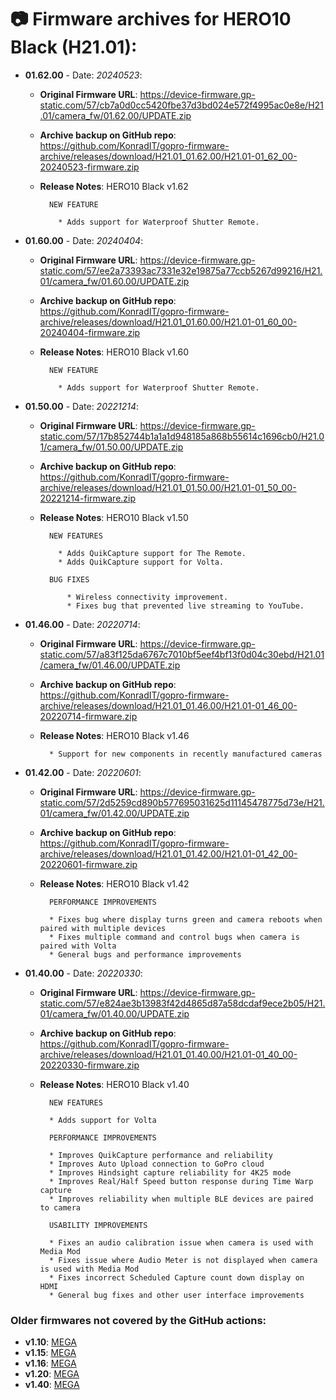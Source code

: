 # 📷 Firmware archives for HERO10 Black (H21.01):

- **01.62.00** - Date: *20240523*:
	- **Original Firmware URL**: https://device-firmware.gp-static.com/57/cb7a0d0cc5420fbe37d3bd024e572f4995ac0e8e/H21.01/camera_fw/01.62.00/UPDATE.zip
	- **Archive backup on GitHub repo**: https://github.com/KonradIT/gopro-firmware-archive/releases/download/H21.01_01.62.00/H21.01-01_62_00-20240523-firmware.zip
	- **Release Notes**:
            HERO10 Black v1.62
			
			NEW FEATURE
			
			  * Adds support for Waterproof Shutter Remote.
			
			
- **01.60.00** - Date: *20240404*:
	- **Original Firmware URL**: https://device-firmware.gp-static.com/57/ee2a73393ac7331e32e19875a77ccb5267d99216/H21.01/camera_fw/01.60.00/UPDATE.zip
	- **Archive backup on GitHub repo**: https://github.com/KonradIT/gopro-firmware-archive/releases/download/H21.01_01.60.00/H21.01-01_60_00-20240404-firmware.zip
	- **Release Notes**:
            HERO10 Black v1.60
			
			NEW FEATURE
			
			  * Adds support for Waterproof Shutter Remote.
			
			
- **01.50.00** - Date: *20221214*:
	- **Original Firmware URL**: https://device-firmware.gp-static.com/57/17b852744b1a1a1d948185a868b55614c1696cb0/H21.01/camera_fw/01.50.00/UPDATE.zip
	- **Archive backup on GitHub repo**: https://github.com/KonradIT/gopro-firmware-archive/releases/download/H21.01_01.50.00/H21.01-01_50_00-20221214-firmware.zip
	- **Release Notes**:
            HERO10 Black v1.50
			
			NEW FEATURES
			
			  * Adds QuikCapture support for The Remote.
			  * Adds QuikCapture support for Volta.
			
			BUG FIXES
			
			    * Wireless connectivity improvement.
			    * Fixes bug that prevented live streaming to YouTube.
			
			
- **01.46.00** - Date: *20220714*:
	- **Original Firmware URL**: https://device-firmware.gp-static.com/57/a83f125da6767c7010bf5eef4bf13f0d04c30ebd/H21.01/camera_fw/01.46.00/UPDATE.zip
	- **Archive backup on GitHub repo**: https://github.com/KonradIT/gopro-firmware-archive/releases/download/H21.01_01.46.00/H21.01-01_46_00-20220714-firmware.zip
	- **Release Notes**:
			HERO10 Black v1.46
			
			* Support for new components in recently manufactured cameras

- **01.42.00** - Date: *20220601*:
	- **Original Firmware URL**: https://device-firmware.gp-static.com/57/2d5259cd890b577695031625d11145478775d73e/H21.01/camera_fw/01.42.00/UPDATE.zip
	- **Archive backup on GitHub repo**: https://github.com/KonradIT/gopro-firmware-archive/releases/download/H21.01_01.42.00/H21.01-01_42_00-20220601-firmware.zip
	- **Release Notes**:
			HERO10 Black v1.42
			
			PERFORMANCE IMPROVEMENTS
			
			* Fixes bug where display turns green and camera reboots when paired with multiple devices
			* Fixes multiple command and control bugs when camera is paired with Volta
			* General bugs and performance improvements
			
	
- **01.40.00** - Date: *20220330*:
	- **Original Firmware URL**: https://device-firmware.gp-static.com/57/e824ae3b13983f42d4865d87a58dcdaf9ece2b05/H21.01/camera_fw/01.40.00/UPDATE.zip
	- **Archive backup on GitHub repo**: https://github.com/KonradIT/gopro-firmware-archive/releases/download/H21.01_01.40.00/H21.01-01_40_00-20220330-firmware.zip
	- **Release Notes**:
			HERO10 Black v1.40
			
			NEW FEATURES
			
			* Adds support for Volta
			
			PERFORMANCE IMPROVEMENTS
			
			* Improves QuikCapture performance and reliability
			* Improves Auto Upload connection to GoPro cloud
			* Improves Hindsight capture reliability for 4K25 mode
			* Improves Real/Half Speed button response during Time Warp capture
			* Improves reliability when multiple BLE devices are paired to camera
			
			USABILITY IMPROVEMENTS
			
			* Fixes an audio calibration issue when camera is used with Media Mod
			* Fixes issue where Audio Meter is not displayed when camera is used with Media Mod
			* Fixes incorrect Scheduled Capture count down display on HDMI
			* General bug fixes and other user interface improvements
			

### Older firmwares not covered by the GitHub actions:

- **v1.10**: [MEGA](https://mega.nz/file/M9VQyLgY#oGHzQibXDV-9aZ-LD-_gQAgUK6F4ykhr67l8YkQnM1M)
- **v1.15**: [MEGA](https://mega.nz/file/Ig0CVCbY#EFKQYKB8ui0d-iHAqTCTQuln_LMY1IlnVrV5AlqEUr8)
- **v1.16**: [MEGA](https://mega.nz/file/BxVylb7L#_urtwJa2e6enIvYSKUWjfo9OnxXJcqYOC3de6haVC4w)
- **v1.20**: [MEGA](https://mega.nz/file/Zg1U2CZa#MTuAfqxwkvnTZiDqmWFqq5RcjxWRD82C0gvgy6MEqtc)
- **v1.40**: [MEGA](https://mega.nz/file/t9t33JiY#Vy6mHYIrwDMDUxM80DsD8BHbmAev5oedd9kl0V_wIrs)